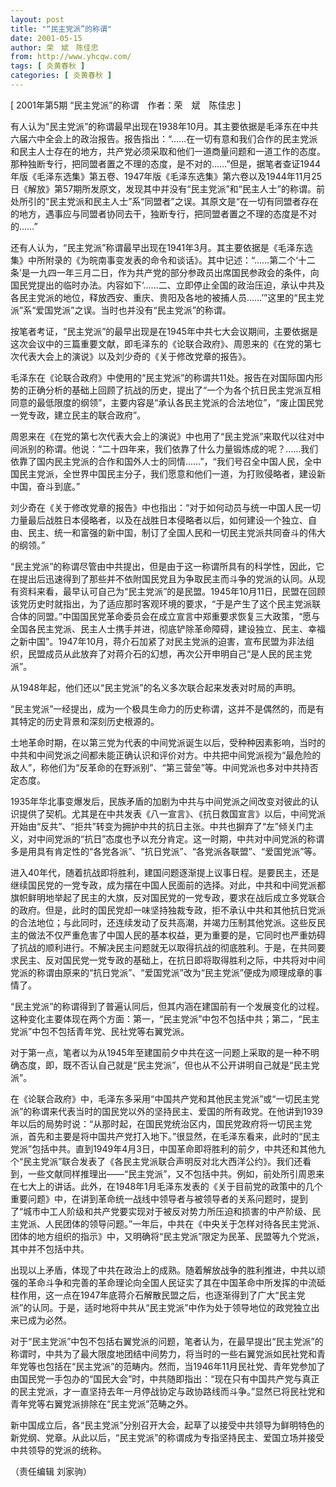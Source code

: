 ```yaml
---
layout: post
title: "“民主党派”的称谓"
date: 2001-05-15
author: 荣　斌　陈佳忠
from: http://www.yhcqw.com/
tags: [ 炎黄春秋 ]
categories: [ 炎黄春秋 ]
---
```



[ 2001年第5期 “民主党派”的称谓　作者：荣　斌　陈佳忠 ]


有人认为“民主党派”的称谓最早出现在1938年10月。其主要依据是毛泽东在中共六届六中全会上的政治报告。报告指出：“……在一切有意和我们合作的民主党派和民主人士存在的地方，共产党必须采取和他们一道商量问题和一道工作的态度。那种独断专行，把同盟者置之不理的态度，是不对的……”但是，据笔者查证1944年版《毛泽东选集》第五卷、1947年版《毛泽东选集》第六卷以及1944年11月25日《解放》第57期所发原文，发现其中并没有“民主党派”和“民主人士”的称谓。前处所引的“民主党派和民主人士”系“同盟者”之误。其原文是“在一切有同盟者存在的地方，遇事应与同盟者协同去干，独断专行，把同盟者置之不理的态度是不对的……”


还有人认为，“民主党派”称谓最早出现在1941年3月。其主要依据是《毛泽东选集》中所附录的《为皖南事变发表的命令和谈话》。其中记述：“……第二个‘十二条’是一九四一年三月二日，作为共产党的部分参政员出席国民参政会的条件，向国民党提出的临时办法。内容如下‘……二、立即停止全国的政治压迫，承认中共及各民主党派的地位，释放西安、重庆、贵阳及各地的被捕人员……’”这里的“民主党派”系“爱国党派”之误。当时也并没有“民主党派”的称谓。


按笔者考证，“民主党派”的最早出现是在1945年中共七大会议期间，主要依据是这次会议中的三篇重要文献，即毛泽东的《论联合政府》、周恩来的《在党的第七次代表大会上的演说》以及刘少奇的《关于修改党章的报告》。


毛泽东在《论联合政府》中使用的“民主党派”的称谓共11处。报告在对国际国内形势的正确分析的基础上回顾了抗战的历史，提出了“一个为各个抗日民主党派互相同意的最低限度的纲领”，主要内容是“承认各民主党派的合法地位”，“废止国民党一党专政，建立民主的联合政府”。


周恩来在《在党的第七次代表大会上的演说》中也用了“民主党派”来取代以往对中间派别的称谓。他说：“二十四年来，我们依靠了什么力量锻炼成的呢？……我们依靠了国内民主党派的合作和国外人士的同情……”，“我们号召全中国人民，全中国民主党派，全世界中国民主分子，我们愿意和他们一道，为打败侵略者，建设新中国，奋斗到底。”


刘少奇在《关于修改党章的报告》中也指出：“对于如何动员与统一中国人民一切力量最后战胜日本侵略者，以及在战胜日本侵略者以后，如何建设一个独立、自由、民主、统一和富强的新中国，制订了全国人民和一切民主党派共同奋斗的伟大的纲领。”


“民主党派”的称谓尽管由中共提出，但是由于这一称谓所具有的科学性，因此，它在提出后迅速得到了那些并不依附国民党且为争取民主而斗争的党派的认同。从现有资料来看，最早认可自己为“民主党派”的是民盟。1945年10月11日，民盟在回顾该党历史时就指出，为了适应那时客观环境的要求，“于是产生了这个民主党派联合体的同盟。”中国国民党革命委员会在成立宣言中郑重要求恢复三大政策，“愿与全国各民主党派、民主人士携手并进，彻底铲除革命障碍，建设独立、民主、幸福之新中国”。1947年10月，蒋介石加紧了对民主党派的迫害，宣布民盟为非法组织，民盟成员从此放弃了对蒋介石的幻想，再次公开申明自己“是人民的民主党派”。

从1948年起，他们还以“民主党派”的名义多次联合起来发表对时局的声明。

“民主党派”一经提出，成为一个极具生命力的历史称谓，这并不是偶然的，而是有其特定的历史背景和深刻历史根源的。


土地革命时期，在以第三党为代表的中间党派诞生以后，受种种因素影响，当时的中共和中间党派之间都未能正确认识和评价对方。中共把中间党派视为“最危险的敌人”，称他们为“反革命的在野派别”、“第三营垒”等。中间党派也多对中共持否定态度。


1935年华北事变爆发后，民族矛盾的加剧为中共与中间党派之间改变对彼此的认识提供了契机。尤其是在中共发表《八一宣言》、《抗日救国宣言》以后，中间党派开始由“反共”、“拒共”转变为拥护中共的抗日主张。中共也摒弃了“左”倾关门主义，对中间党派的“抗日”态度也予以充分肯定。这一时期，中共对中间党派的称谓多是用具有肯定性的“各党各派”、“抗日党派”、“各党派各联盟”、“爱国党派”等。


进入40年代，随着抗战即将胜利，建国问题逐渐提上议事日程。是要民主，还是继续国民党的一党专政，成为摆在中国人民面前的选择。对此，中共和中间党派都旗帜鲜明地举起了民主的大旗，反对国民党的一党专政，要求在战后成立多党联合的政府。但是，此时的国民党却一味坚持独裁专政，拒不承认中共和其他抗日党派的合法地位；与此同时，还连续发动了反共高潮，并竭力压制其他党派。这些反民主的做法不仅严重危害了中国人民的基本权益，更为重要的是，它同时也严重妨碍了抗战的顺利进行。不解决民主问题就无以取得抗战的彻底胜利。于是，在共同要求民主、反对国民党一党专政的基础上，在抗日即将取得胜利之际，中共将对中间党派的称谓由原来的“抗日党派”、“爱国党派”改为“民主党派”便成为顺理成章的事情了。


“民主党派”的称谓得到了普遍认同后，但其内涵在建国前有一个发展变化的过程。这种变化主要体现在两个方面：第一，“民主党派”中包不包括中共；第二，“民主党派”中包不包括青年党、民社党等右翼党派。

对于第一点，笔者以为从1945年至建国前夕中共在这一问题上采取的是一种不明确态度，即，既不否认自己就是“民主党派”，但也从不公开讲明自己就是“民主党派”。


在《论联合政府》中，毛泽东多采用“中国共产党和其他民主党派”或“一切民主党派”的称谓来代表当时的国民党以外的坚持民主、爱国的所有政党。在他讲到1939年以后的局势时说：“从那时起，在国民党统治区内，国民党政府将一切民主党派，首先和主要是将中国共产党打入地下。”很显然，在毛泽东看来，此时的“民主党派”包括中共。直到1949年4月3日，中国革命即将胜利的前夕，中共还和其他九个“民主党派”联合发表了《各民主党派联合声明反对北大西洋公约》。我们还看到，一些文献同样推理出——“民主党派”，又不包括中共。例如，前处所引周恩来在七大上的讲话。此外，在1948年1月毛泽东发表的《关于目前党的政策中的几个重要问题》中，在讲到革命统一战线中领导者与被领导者的关系问题时，提到了“城市中工人阶级和共产党要实现对于被反对势力所压迫和损害的中产阶级、民主党派、人民团体的领导问题。”一年后，中共在《中央关于怎样对待各民主党派、团体的地方组织的指示》中，又明确将“民主党派”限定为民革、民盟等九个党派，其中并不包括中共。


出现以上矛盾，体现了中共在政治上的成熟。随着解放战争的胜利推进，中共以顽强的革命斗争和完善的革命理论向全国人民证实了其在中国革命中所发挥的中流砥柱作用，这一点在1947年底蒋介石解散民盟之后，也逐渐得到了广大“民主党派”的认同。于是，适时地将中共从“民主党派”中作为处于领导地位的政党独立出来已成为必然。


对于“民主党派”中包不包括右翼党派的问题，笔者认为，在最早提出“民主党派”的称谓时，中共为了最大限度地团结中间势力，将当时的一些右翼党派如民社党和青年党等也包括在“民主党派”的范畴内。然而，当1946年11月民社党、青年党参加了由国民党一手包办的“国民大会”时，中共随即指出：“现在只有中国共产党与真正的民主党派，才一直坚持去年一月停战协定与政协路线而斗争。”显然已将民社党和青年党等右翼党派排除在“民主党派”范畴之外。


新中国成立后，各“民主党派”分别召开大会，起草了以接受中共领导为鲜明特色的新党纲、党章。从此以后，“民主党派”的称谓成为专指坚持民主、爱国立场并接受中共领导的党派的统称。

（责任编辑 刘家驹）


